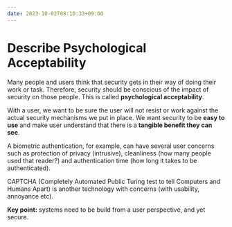 ```yaml
---
date: 2023-10-02T08:10:33+09:00
---
```


# Describe Psychological Acceptability

Many people and users think that security gets in their way of doing their work
or task. Therefore, security should be conscious of the impact of security on
those people. This is called **psychological acceptability**.

With a user, we want to be sure the user will not resist or work against the
actual security mechanisms we put in place. We want security to be **easy to
use** and make user understand that there is a **tangible benefit they can
see**.

A biometric authentication, for example, can have several user concerns such as
protection of privacy (intrusive), cleanliness (how many people used that
reader?) and authentication time (how long it takes to be authenticated).

CAPTCHA (Completely Automated Public Turing test to tell Computers and Humans
Apart) is another technology with concerns (with usability, annoyance etc).

**Key point:** systems need to be build from a user perspective, and yet secure.
